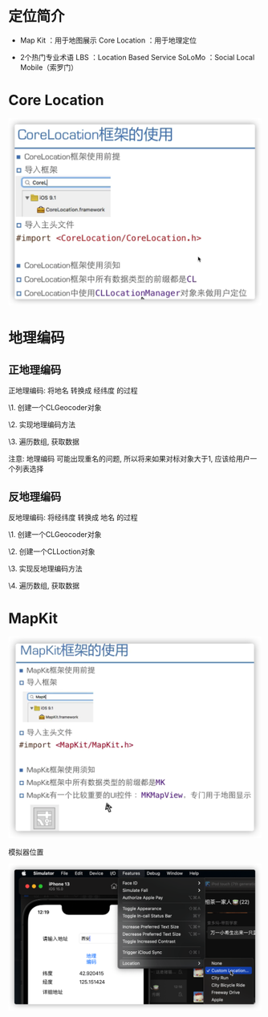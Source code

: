 #  定位简介

- Map Kit ：用于地图展示
  Core Location ：用于地理定位

- 2个热门专业术语
  LBS ：Location Based Service
  SoLoMo ：Social Local Mobile（索罗门）

# Core Location

![image-20211225222625594](%E7%AC%94%E8%AE%B0.assets/image-20211225222625594.png)

 # 地理编码

## 正地理编码 

正地理编码: 将地名 转换成 经纬度 的过程

\1. 创建一个CLGeocoder对象

\2. 实现地理编码方法

\3. 遍历数组, 获取数据

注意: 地理编码 可能出现重名的问题, 所以将来如果对标对象大于1, 应该给用户一个列表选择

## 反地理编码

反地理编码: 将经纬度 转换成 地名 的过程

\1. 创建一个CLGeocoder对象

\2. 创建一个CLLoction对象

\3. 实现反地理编码方法

\4. 遍历数组, 获取数据

# MapKit

![image-20211227121311727](%E7%AC%94%E8%AE%B0.assets/image-20211227121311727.png)

  模拟器位置

![image-20211227122038328](%E7%AC%94%E8%AE%B0.assets/image-20211227122038328.png)

 

  
